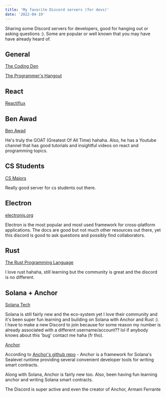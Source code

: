 ```yaml
--- 
title: 'My favorite Discord servers (for devs)'
date: '2022-04-19'
---
```



Sharing some Discord servers for developers, good for hanging out or asking questions :). Some are popular or well known that you may have have already heard of. 

## General 
 [The Coding Den](https://discord.gg/code)
 
 [The Programmer's Hangout](https://discord.gg/programming)

## React
 [Reactiflux](https://discord.gg/9QwzGm2tvm)

## Ben Awad
[Ben Awad](https://discord.gg/44KtMNmJEZ)

He's truly the GOAT (Greatest Of All Time) hahaha. Also, he has a Youtube channel that has good tutorials and insightful videos on react and programming topics.
  
## CS Students
 [CS Majors](https://discord.gg/csmajors)

Really good server for cs students out there.

## Electron 
 [electronjs.org](https://discord.gg/csmajors)

 Electron is the most popular and most used framework for cross-platform applications. The docs are good but not much other resources out there, yet this discord is good to ask questions and possibly find collaborators. 

## Rust 
[The Rust Programming Language](https://discord.gg/n2dSXhm4Kh)

I love rust hahaha, still learning but the community is great and the discord is no different. 

## Solana + Anchor
[Solana Tech](https://discord.gg/solana)

Solana is still fairly new and the eco-system yet I love their community and it's been super fun learning and building on Solana with Anchor and Rust :). I have to make a new Discord to join because for some reason my number is already associated with a different username/account?? lol if anybody knows about this 'bug' contact me haha (fr tho). 

[Anchor](https://discord.gg/2q4VzVYtZQ)

According to [Anchor's github repo](https://github.com/project-serum/anchor) - Anchor is a framework for Solana's Sealevel runtime providing several convenient developer tools for writing smart contracts. 

Along with Solana, Anchor is fairly new too. Also, been having fun learning anchor and writing Solana smart contracts. 

The Discord is super active and even the creator of Anchor, Armani Ferrante

